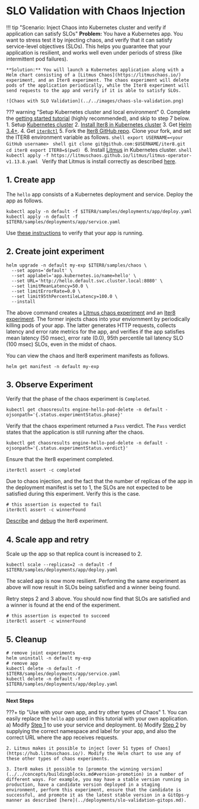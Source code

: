 # SLO Validation with Chaos Injection

!!! tip "Scenario: Inject Chaos into Kubernetes cluster and verify if application can satisfy SLOs"
    **Problem:** You have a Kubernetes app. You want to stress test it by injecting chaos, and verify that it can satisfy service-level objectives (SLOs). This helps you guarantee that your application is resilient, and works well even under periods of stress (like intermittent pod failures).

    **Solution:** You will launch a Kubernetes application along with a Helm chart consisting of a [Litmus Chaos](https://litmuschaos.io/) experiment, and an Iter8 experiment. The chaos experiment will delete pods of the application periodically, while the Iter8 experiment will send requests to the app and verify if it is able to satisfy SLOs.

    ![Chaos with SLO Validation](../../images/chaos-slo-validation.png)

??? warning "Setup Kubernetes cluster and local environment"
    0. Complete the [getting started tutorial](../../getting-started/first-experiment.md) (highly recommended), and skip to step 7 below.
    1. Setup [Kubernetes cluster](../../getting-started/setup-for-tutorials.md#local-kubernetes-cluster)
    2. [Install Iter8 in Kubernetes cluster](../../getting-started/install.md)
    3. Get [Helm 3.4+](https://helm.sh/docs/intro/install/).
    4. Get [`iter8ctl`](../../getting-started/install.md#install-iter8ctl)
    5. Fork the [Iter8 GitHub repo](https://github.com/iter8-tools/iter8). Clone your fork, and set the ITER8 environment variable as follows.
    ```shell
    export USERNAME=<your GitHub username>
    ```
    ```shell
    git clone git@github.com:$USERNAME/iter8.git
    cd iter8
    export ITER8=$(pwd)
    ```
    6. Install [Litmus](https://litmuschaos.io/) in Kubernetes cluster.
    ```shell
    kubectl apply -f https://litmuschaos.github.io/litmus/litmus-operator-v1.13.8.yaml
    ```
    Verify that Litmus is install correctly as described [here](https://v1-docs.litmuschaos.io/docs/getstarted/#install-litmus).

## 1. Create app
The `hello` app consists of a Kubernetes deployment and service. Deploy the app as follows.

```shell
kubectl apply -n default -f $ITER8/samples/deployments/app/deploy.yaml
kubectl apply -n default -f $ITER8/samples/deployments/app/service.yaml
```

Use [these instructions](../../getting-started/first-experiment.md#1a-verify-app-is-running) to verify that your app is running.

## 2. Create joint experiment
```shell
helm upgrade -n default my-exp $ITER8/samples/chaos \
  --set appns='default' \
  --set applabel='app.kubernetes.io/name=hello' \
  --set URL='http://hello.default.svc.cluster.local:8080' \
  --set limitMeanLatency=50.0 \
  --set limitErrorRate=0.0 \
  --set limit95thPercentileLatency=100.0 \
  --install
```

The above command creates a [Litmus chaos experiment](https://litmuschaos.io/) and an [Iter8 experiment](../../concepts/whatisiter8.md#what-is-an-iter8-experiment). The former injects chaos into your enviornment by periodically killing pods of your app. The latter generates HTTP requests, collects latency and error rate metrics for the app, and verifies if the app satisfies mean latency (50 msec), error rate (0.0), 95th percentile tail latency SLO (100 msec) SLOs, even in the midst of chaos.

You can view the chaos and Iter8 experiment manifests as follows.
```shell
helm get manifest -n default my-exp
```

## 3. Observe Experiment
Verify that the phase of the chaos experiment is `Completed`.
```shell
kubectl get chaosresults engine-hello-pod-delete -n default -ojsonpath='{.status.experimentStatus.phase}'
```

Verify that the chaos experiment returned a `Pass` verdict. The `Pass` verdict states that the application is still running after the chaos.
```shell
kubectl get chaosresults engine-hello-pod-delete -n default -ojsonpath='{.status.experimentStatus.verdict}'
```

Ensure that the Iter8 experiment completed.
```shell
iter8ctl assert -c completed
```

Due to chaos injection, and the fact that the number of replicas of the app in the deployment manifest is set to 1, the SLOs are not expected to be satisfied during this experiment. Verify this is the case.
```shell
# this assertion is expected to fail
iter8ctl assert -c winnerFound
```

[Describe](../../getting-started/first-experiment.md#3b-describe-results) and [debug](../../getting-started/first-experiment.md#3c-debug) the Iter8 experiment.

## 4. Scale app and retry
Scale up the app so that replica count is increased to 2. 
```shell
kubectl scale --replicas=2 -n default -f $ITER8/samples/deployments/app/deploy.yaml
```

The scaled app is now more resilient. Performing the same experiment as above will now result in SLOs being satisfied and a winner being found.

Retry steps 2 and 3 above. You should now find that SLOs are satisfied and a winner is found at the end of the experiment.

```shell
# this assertion is expected to succeed
iter8ctl assert -c winnerFound
```

## 5. Cleanup
```shell
# remove joint experiments
helm uninstall -n default my-exp
# remove app
kubectl delete -n default -f $ITER8/samples/deployments/app/service.yaml
kubectl delete -n default -f $ITER8/samples/deployments/app/deploy.yaml
```

***

**Next Steps**

???+ tip "Use with your own app, and try other types of Chaos"
    1. You can easily replace the `hello` app used in this tutorial with your own application. a) Modify [Step 1](#1-create-app) to use your service and deployment. b) Modify [Step 2](#2-create-joint-experiment) by supplying the correct namespace and label for your app, and also the correct URL where the app receives requests.

    2. Litmus makes it possible to inject [over 51 types of Chaos](https://hub.litmuschaos.io/). Modify the Helm chart to use any of these other types of chaos experiments.

    3. Iter8 makes it possible to [promote the winning version](../../concepts/buildingblocks.md#version-promotion) in a number of different ways. For example, you may have a stable version running in production, have a candidate version deployed in a staging environment, perform this experiment, ensure that the candidate is successful, and promote it as the latest stable version in a GitOps-y manner as described [here](../deployments/slo-validation-gitops.md).

